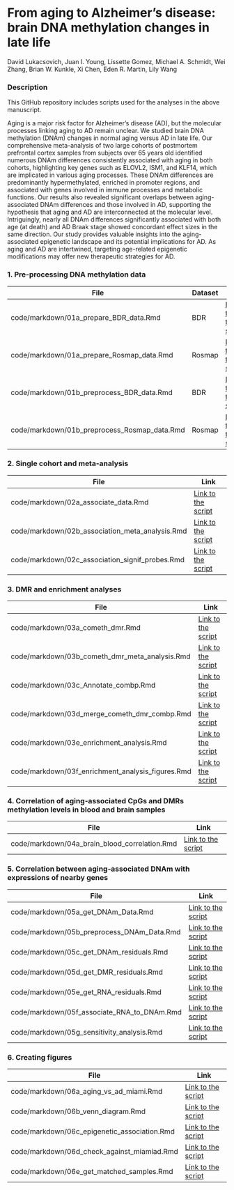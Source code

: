 # From aging to Alzheimer’s disease: brain DNA methylation changes in late life
David Lukacsovich, Juan I. Young, Lissette Gomez, Michael A. Schmidt, Wei Zhang, Brian W. Kunkle, Xi Chen, Eden R. Martin, Lily Wang

### Description

This GitHub repository includes scripts used for the analyses in the above manuscript. 

Aging is a major risk factor for Alzheimer’s disease (AD), but the molecular processes linking aging to AD remain unclear. We studied brain DNA methylation (DNAm) changes in normal aging versus AD in late life. Our comprehensive meta-analysis of two large cohorts of postmortem prefrontal cortex samples from subjects over 65 years old identified numerous DNAm differences consistently associated with aging in both cohorts, highlighting key genes such as ELOVL2, ISM1, and KLF14, which are implicated in various aging processes. These DNAm differences are predominantly hypermethylated, enriched in promoter regions, and associated with genes involved in immune processes and metabolic functions. Our results also revealed significant overlaps between aging-associated DNAm differences and those involved in AD, supporting the hypothesis that aging and AD are interconnected at the molecular level. Intriguingly, nearly all DNAm differences significantly associated with both age (at death) and AD Braak stage showed concordant effect sizes in the same direction. Our study provides valuable insights into the aging-associated epigenetic landscape and its potential implications for AD. As aging and AD are intertwined, targeting age-related epigenetic modifications may offer new therapeutic strategies for AD.

### 1. Pre-processing DNA methylation data

| File                 | Dataset | Link |
|----------------------|-------------|-------------|
| code/markdown/01a_prepare_BDR_data.Rmd        |   BDR  | [Link to the script](https://github.com/TransBioInfoLab/AD-aging-brain-samples-analysis/blob/main/code/markdown/01a_prepare_BDR_data.Rmd) |
| code/markdown/01a_prepare_Rosmap_data.Rmd         |   Rosmap  | [Link to the script](https://github.com/TransBioInfoLab/AD-aging-brain-samples-analysis/blob/main/code/markdown/01a_prepare_Rosmap_data.Rmd) |
| code/markdown/01b_preprocess_BDR_data.Rmd        |   BDR  | [Link to the script](https://github.com/TransBioInfoLab/AD-aging-brain-samples-analysis/blob/main/code/markdown/01b_preprocess_BDR_data.Rmd) |
| code/markdown/01b_preprocess_Rosmap_data.Rmd         |   Rosmap  | [Link to the script](https://github.com/TransBioInfoLab/AD-aging-brain-samples-analysis/blob/main/code/markdown/01b_preprocess_Rosmap_data.Rmd) |

### 2. Single cohort and meta-analysis

| File                 | Link |
|----------------------|-------------|
| code/markdown/02a_associate_data.Rmd       |  [Link to the script](https://github.com/TransBioInfoLab/AD-aging-brain-samples-analysis/blob/main/code/markdown/02a_associate_data.Rmd) |
| code/markdown/02b_association_meta_analysis.Rmd      |  [Link to the script](https://github.com/TransBioInfoLab/AD-aging-brain-samples-analysis/blob/main/code/markdown/02b_association_meta_analysis.Rmd) |
| code/markdown/02c_association_signif_probes.Rmd      |  [Link to the script](https://github.com/TransBioInfoLab/AD-aging-brain-samples-analysis/blob/main/code/markdown/02c_association_signif_probes.Rmd) |

### 3. DMR and enrichment analyses  

| File                 | Link |
|----------------------|-------------|
| code/markdown/03a_cometh_dmr.Rmd       |  [Link to the script](https://github.com/TransBioInfoLab/AD-aging-brain-samples-analysis/blob/main/code/markdown/03a_cometh_dmr.Rmd) |
| code/markdown/03b_cometh_dmr_meta_analysis.Rmd      |  [Link to the script](https://github.com/TransBioInfoLab/AD-aging-brain-samples-analysis/blob/main/code/markdown/03b_cometh_dmr_meta_analysis.Rmd) |
| code/markdown/03c_Annotate_combp.Rmd      |  [Link to the script](https://github.com/TransBioInfoLab/AD-aging-brain-samples-analysis/blob/main/code/markdown/03c_Annotate_combp.Rmd) |
| code/markdown/03d_merge_cometh_dmr_combp.Rmd      |  [Link to the script](https://github.com/TransBioInfoLab/AD-aging-brain-samples-analysis/blob/main/code/markdown/03d_merge_cometh_dmr_combp.Rmd) |
| code/markdown/03e_enrichment_analysis.Rmd      |  [Link to the script](https://github.com/TransBioInfoLab/AD-aging-brain-samples-analysis/blob/main/code/markdown/03e_pathway_analysis.Rmd ) |
| code/markdown/03f_enrichment_analysis_figures.Rmd      |  [Link to the script](https://github.com/TransBioInfoLab/AD-aging-brain-samples-analysis/blob/main/code/markdown/03f_pathway_analysis_figures.Rmd) |

### 4. Correlation of aging-associated CpGs and DMRs methylation levels in blood and brain samples  

| File                 | Link |
|----------------------|-------------|
| code/markdown/04a_brain_blood_correlation.Rmd       |  [Link to the script](https://github.com/TransBioInfoLab/AD-aging-brain-samples-analysis/blob/main/code/markdown/04a_brain_blood_correlation.Rmd) |

### 5. Correlation between aging-associated DNAm with expressions of nearby genes 

| File                 | Link |
|----------------------|-------------|
| code/markdown/05a_get_DNAm_Data.Rmd       |  [Link to the script](https://github.com/TransBioInfoLab/AD-aging-brain-samples-analysis/blob/main/code/markdown/05a_get_DNAm_Data.Rmd) |
| code/markdown/05b_preprocess_DNAm_Data.Rmd      |  [Link to the script](https://github.com/TransBioInfoLab/AD-aging-brain-samples-analysis/blob/main/code/markdown/05b_preprocess_DNAm_Data.Rmd) |
| code/markdown/05c_get_DNAm_residuals.Rmd      |  [Link to the script](https://github.com/TransBioInfoLab/AD-aging-brain-samples-analysis/blob/main/code/markdown/05c_get_DNAm_residuals.Rmd) |
| code/markdown/05d_get_DMR_residuals.Rmd      |  [Link to the script](https://github.com/TransBioInfoLab/AD-aging-brain-samples-analysis/blob/main/code/markdown/05d_get_DMR_residuals.Rmd) |
| code/markdown/05e_get_RNA_residuals.Rmd      |  [Link to the script](https://github.com/TransBioInfoLab/AD-aging-brain-samples-analysis/blob/main/code/markdown/05e_get_RNA_residuals.Rmd) |
| code/markdown/05f_associate_RNA_to_DNAm.Rmd      |  [Link to the script](https://github.com/TransBioInfoLab/AD-aging-brain-samples-analysis/blob/main/code/markdown/05f_associate_RNA_to_DNAm.Rmd) |
| code/markdown/05g_sensitivity_analysis.Rmd      |  [Link to the script](https://github.com/TransBioInfoLab/AD-aging-brain-samples-analysis/blob/main/code/markdown/05g_evaluate_association_consistency.Rmd) |

### 6. Creating figures

| File                 | Link |
|----------------------|-------------|
| code/markdown/06a_aging_vs_ad_miami.Rmd       |  [Link to the script](https://github.com/TransBioInfoLab/AD-aging-brain-samples-analysis/blob/main/code/markdown/06a_aging_vs_ad_miami.Rmd) |
| code/markdown/06b_venn_diagram.Rmd      |  [Link to the script](https://github.com/TransBioInfoLab/AD-aging-brain-samples-analysis/blob/main/code/markdown/06b_venn_diagram.Rmd) |
| code/markdown/06c_epigenetic_association.Rmd      |  [Link to the script](https://github.com/TransBioInfoLab/AD-aging-brain-samples-analysis/blob/main/code/markdown/06c_epigenetic_association.Rmd) |
| code/markdown/06d_check_against_miamiad.Rmd      |  [Link to the script](https://github.com/TransBioInfoLab/AD-aging-brain-samples-analysis/blob/main/code/markdown/06d_check_against_miamiad.Rmd) |
| code/markdown/06e_get_matched_samples.Rmd      |  [Link to the script](https://github.com/TransBioInfoLab/AD-aging-brain-samples-analysis/blob/main/code/markdown/06e_get_matched_samples.Rmd) |
